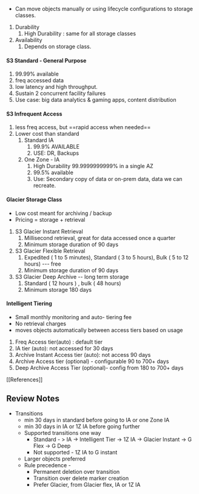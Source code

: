 - Can move objects manually or using lifecycle configurations to storage classes.
1. Durability 
	1. High Durability : same for all storage classes 
2. Availability 
	1. Depends on storage class.


#### S3 Standard - General Purpose
1. 99.99% available 
2. freq accessed data
3. low latency and high throughput.
4. Sustain 2 concurrent facility failures
5. Use case: big data analytics & gaming apps, content distribution 

#### S3  Infrequent Access
1.  less freq access, but ==rapid access when needed==
2. Lower cost than standard
	1. Standard IA 
		1. 99.9% AVAILABLE 
		2. USE: DR, Backups
	2. One Zone - IA 
		1. High Durability 99.9999999999% in a single AZ
		2. 99.5% available
		3. Use: Secondary copy of data or on-prem data, data we can recreate.

#### Glacier Storage Class
- Low cost meant for archiving / backup 
- Pricing = storage + retrieval
1.  S3 Glacier Instant Retrieval 
	1. Millisecond retrieval, great for data accessed once a quarter
	2. Minimum storage duration of 90 days
2. S3 Glacier Flexible Retrieval 
	1. Expedited ( 1 to 5 minutes), Standard ( 3 to 5 hours), Bulk ( 5 to 12 hours) --- free
	2. Minimum storage duration of 90 days
3. S3 Glacier Deep Archive -- long term storage
	1. Standard ( 12 hours ) , bulk ( 48 hours)
	2. Minimum storage 180 days

#### Intelligent Tiering 
- Small monthly monitoring and auto- tiering fee
- No retrieval charges 
- moves objects automatically between access tiers based on usage
1. Freq Access tier(auto) : default tier
2. IA tier (auto): not accessed for 30 days
3. Archive Instant Access tier (auto): not access 90 days
4. Archive Access tier  (optional) - configurable 90 to 700+ days
5. Deep Archive Access Tier (optional)- config from 180 to 700+ days

[[References]] 

## Review Notes 
- Transitions 
	- min 30 days in standard before going to IA or one Zone IA 
	- min 30 days in IA or 1Z IA before going further
	- Supported transitions one way
		- Standard - > IA -> Intelligent Tier -> 1Z IA -> Glacier Instant -> G Flex -> G Deep
		- Not supported - 1Z IA to G instant
	- Larger objects preferred 
	- Rule precedence - 
		- Permanent deletion over transition 
		- Transition over delete marker creation
		- Prefer Glacier, from Glacier flex, IA or 1Z IA